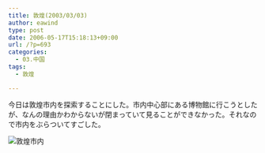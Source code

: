 ```yaml
---
title: 敦煌(2003/03/03)
author: eawind
type: post
date: 2006-05-17T15:18:13+09:00
url: /?p=693
categories:
  - 03.中国
tags:
  - 敦煌

---
```

今日は敦煌市内を探索することにした。市内中心部にある博物館に行こうとしたが、なんの理由かわからないが閉まっていて見ることができなかった。それなので市内をぶらついてすごした。

![敦煌市内](/img/wp/2006/05/200303031312421.jpg)
